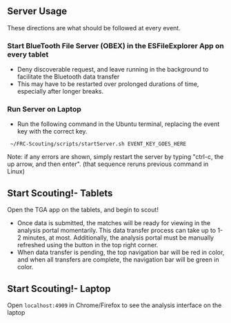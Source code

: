 ## Server Usage
These directions are what should be followed at every event.
### Start BlueTooth File Server (OBEX) in the ESFileExplorer App on every tablet
- Deny discoverable request, and leave running in the background to facilitate the Bluetooth data transfer
- This may have to be restarted over prolonged durations of time, especially after longer breaks.

### Run Server on Laptop
- Run the following command in the Ubuntu terminal, replacing the event key with the correct key.

``` ~/FRC-Scouting/scripts/startServer.sh EVENT_KEY_GOES_HERE```

Note: if any errors are shown, simply restart the server by typing "ctrl-c, the up arrow, and then enter". (that sequence reruns previous command in Linux)

## Start Scouting!- Tablets
Open the TGA app on the tablets, and begin to scout! 
- Once data is submitted, the matches will be ready for viewing in the analysis portal momentarily. This data transfer process can take up to 1-2 minutes, at most. Additionally, the analysis portal must be manually refreshed using the button in the top right corner.
- When data transfer is pending, the top navigation bar will be red in color, and when all transfers are complete, the navigation bar will be green in color.

## Start Scouting!- Laptop
Open `localhost:4909` in Chrome/Firefox to see the analysis interface on the laptop
